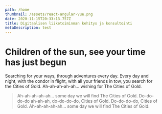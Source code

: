 ```yaml
---
path: /home
thumbnail: /assets/react-angular-vue.png
date: 2020-11-15T20:33:13.757Z
title: Digitaalisen liiketoiminnan kehitys ja konsultointi
metaDescription: test
---
```


<HeroBlock bgColor="dark">

# Children of the sun, see your time has just begun

Searching for your ways, through adventures every day. Every day and night, with the condor in flight, with all your friends in tow, you search for the Cities of Gold. Ah-ah-ah-ah-ah… wishing for The Cities of Gold. 

> Ah-ah-ah-ah-ah… some day we will find The Cities of Gold. Do-do-do-do ah-ah-ah, do-do-do-do, Cities of Gold. Do-do-do-do, Cities of Gold. Ah-ah-ah-ah-ah… some day we will find The Cities of Gold.

</HeroBlock>

<LatestPosts maxNumberOfPosts="4" title="Viimeisimmät artikkelit"/>